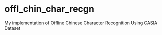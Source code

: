 # offl_chin_char_recgn
My implementation of Offline Chinese Character Recognition Using CASIA Dataset

